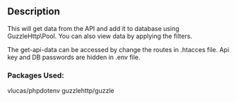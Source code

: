 ## Description

This will get data from the API and add it to database using GuzzleHttp\Pool. You can also view data by applying the filters.

The get-api-data can be accessed by change the routes in .htacces file.
Api key and DB passwords are hidden in .env file. 

### Packages Used:
vlucas/phpdotenv
guzzlehttp/guzzle

